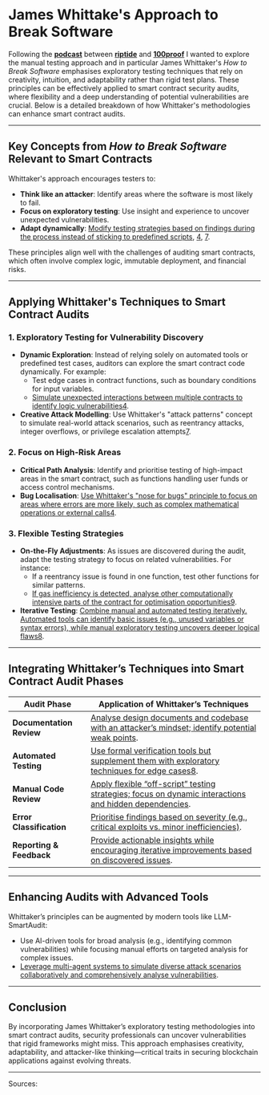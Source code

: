 # James Whittake's Approach to Break Software

Following the **[podcast](https://www.youtube.com/watch?v=Kv45FmLJFLc&t=2573s)** between **[riptide](https://x.com/0xriptide)** and **[100proof](https://x.com/1_00_proof)** I wanted to explore the manual testing approach and in particular James Whittaker's *How to Break Software* emphasises exploratory testing techniques that rely on creativity, intuition, and adaptability rather than rigid test plans. These principles can be effectively applied to smart contract security audits, where flexibility and a deep understanding of potential vulnerabilities are crucial. Below is a detailed breakdown of how Whittaker's methodologies can enhance smart contract audits.

---

## Key Concepts from *How to Break Software* Relevant to Smart Contracts
Whittaker's approach encourages testers to:
- **Think like an attacker**: Identify areas where the software is most likely to fail.
- **Focus on exploratory testing**: Use insight and experience to uncover unexpected vulnerabilities.
- **Adapt dynamically**: [Modify testing strategies based on findings during the process instead of sticking to predefined scripts][1], [4], [7].

These principles align well with the challenges of auditing smart contracts, which often involve complex logic, immutable deployment, and financial risks.

---

## Applying Whittaker's Techniques to Smart Contract Audits

### 1. **Exploratory Testing for Vulnerability Discovery**
   - **Dynamic Exploration**: Instead of relying solely on automated tools or predefined test cases, auditors can explore the smart contract code dynamically. For example:
     - Test edge cases in contract functions, such as boundary conditions for input variables.
     - [Simulate unexpected interactions between multiple contracts to identify logic vulnerabilities][1][4].
   - **Creative Attack Modelling**: Use Whittaker's "attack patterns" concept to simulate real-world attack scenarios, such as reentrancy attacks, integer overflows, or privilege escalation attempts[7][9].

### 2. **Focus on High-Risk Areas**
   - **Critical Path Analysis**: Identify and prioritise testing of high-impact areas in the smart contract, such as functions handling user funds or access control mechanisms.
   - **Bug Localisation**: [Use Whittaker's "nose for bugs" principle to focus on areas where errors are more likely, such as complex mathematical operations or external calls][1][4].

### 3. **Flexible Testing Strategies**
   - **On-the-Fly Adjustments**: As issues are discovered during the audit, adapt the testing strategy to focus on related vulnerabilities. For instance:
     - If a reentrancy issue is found in one function, test other functions for similar patterns.
     - [If gas inefficiency is detected, analyse other computationally intensive parts of the contract for optimisation opportunities][1][9].
   - **Iterative Testing**: [Combine manual and automated testing iteratively. Automated tools can identify basic issues (e.g., unused variables or syntax errors), while manual exploratory testing uncovers deeper logical flaws][2][8].

---

## Integrating Whittaker’s Techniques into Smart Contract Audit Phases

| Audit Phase              | Application of Whittaker’s Techniques                                                                     |
| ------------------------ | --------------------------------------------------------------------------------------------------------- |
| **Documentation Review** | [Analyse design documents and codebase with an attacker’s mindset; identify potential weak points][5].      |
| **Automated Testing**    | [Use formal verification tools but supplement them with exploratory techniques for edge cases][2][8].       |
| **Manual Code Review**   | [Apply flexible “off-script” testing strategies; focus on dynamic interactions and hidden dependencies][9]. |
| **Error Classification** | [Prioritise findings based on severity (e.g., critical exploits vs. minor inefficiencies)][2].              |
| **Reporting & Feedback** | [Provide actionable insights while encouraging iterative improvements based on discovered issues][9].       |

---

## Enhancing Audits with Advanced Tools
Whittaker’s principles can be augmented by modern tools like LLM-SmartAudit:
- Use AI-driven tools for broad analysis (e.g., identifying common vulnerabilities) while focusing manual efforts on targeted analysis for complex issues.
- [Leverage multi-agent systems to simulate diverse attack scenarios collaboratively and comprehensively analyse vulnerabilities][3].

---

## Conclusion
By incorporating James Whittaker’s exploratory testing methodologies into smart contract audits, security professionals can uncover vulnerabilities that rigid frameworks might miss. This approach emphasises creativity, adaptability, and attacker-like thinking—critical traits in securing blockchain applications against evolving threats.

---

Sources:

[1]: https://www.abebooks.co.uk/9780201796193/Break-Software-Practical-Guide-Testing-0201796198/plp "How to Break Software: A Practical Guide to Testing - Whittaker, James"

[2]: https://chain.link/education-hub/how-to-audit-smart-contract "How To Audit a Smart Contract?"

[3]: https://arxiv.org/html/2410.09381v1 "LLM-SmartAudit: Advanced Smart Contract Vulnerability Detection"

[4]: https://research.google/pubs/how-to-break-software/ "How to Break Software - Google Research"

[5]: https://www.pyth.network/blog/beginners-guide-to-a-smart-contract-security-audit "A Beginner's Guide to a Smart Contract Security Audit | Pyth Network"

[6]: https://www.srd-rechtsanwaelte.de/en/smart-contracts "Smart Contracts | Audit, Regulation, Function"

[7]: https://www.researchgate.net/publication/315700027_How_to_Break_Software_with_examples "How to Break Software (with examples) - ResearchGate"

[8]: https://www.cyfrin.io/blog/what-is-a-smart-contract-security-audit "What is a Smart Contract Security Audit? - Full Guide - Cyfrin"

[9]: https://hedera.com/learning/smart-contracts/smart-contract-audit "What Is a Smart Contract Audit? | Hedera"
